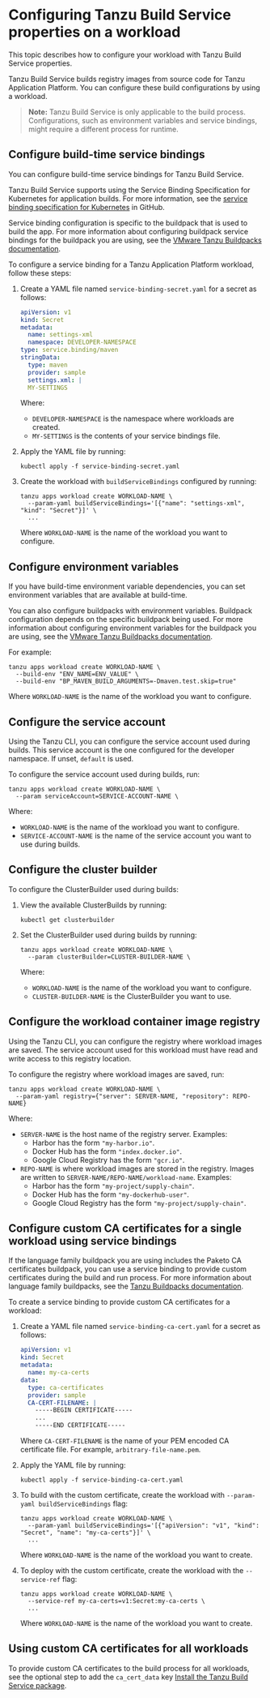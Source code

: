 # Configuring Tanzu Build Service properties on a workload

This topic describes how to configure your workload with Tanzu Build Service properties.

Tanzu Build Service builds registry images from source code for Tanzu Application Platform.
You can configure these build configurations by using a workload.

>**Note:** Tanzu Build Service is only applicable to the build process.
>Configurations, such as environment variables and service bindings, might require
>a different process for runtime.

## <a id="service-bindings"></a> Configure build-time service bindings

You can configure build-time service bindings for Tanzu Build Service.

Tanzu Build Service supports using the Service Binding Specification for Kubernetes for application builds.
For more information, see the [service binding specification for Kubernetes](https://github.com/k8s-service-bindings/spec)
in GitHub.

Service binding configuration is specific to the buildpack that is used to build the app.
For more information about configuring buildpack service bindings for the buildpack you are using,
see the [VMware Tanzu Buildpacks documentation](https://docs.vmware.com/en/VMware-Tanzu-Buildpacks/services/tanzu-buildpacks/GUID-index.html).

To configure a service binding for a Tanzu Application Platform workload, follow these steps:

1. Create a YAML file named `service-binding-secret.yaml` for a secret as follows:

    ```yaml
    apiVersion: v1
    kind: Secret
    metadata:
      name: settings-xml
      namespace: DEVELOPER-NAMESPACE
    type: service.binding/maven
    stringData:
      type: maven
      provider: sample
      settings.xml: |
      MY-SETTINGS
    ```

    Where:
    - `DEVELOPER-NAMESPACE` is the namespace where workloads are created.
    - `MY-SETTINGS` is the contents of your service bindings file.

1. Apply the YAML file by running:

    ```console
    kubectl apply -f service-binding-secret.yaml
    ```

1. Create the workload with `buildServiceBindings` configured by running:

    ```console
    tanzu apps workload create WORKLOAD-NAME \
      --param-yaml buildServiceBindings='[{"name": "settings-xml", "kind": "Secret"}]' \
      ...
    ```

    Where `WORKLOAD-NAME` is the name of the workload you want to configure.

## <a id="env-vars"></a> Configure environment variables

If you have build-time environment variable dependencies, you can set environment variables
that are available at build-time.

You can also configure buildpacks with environment variables.
Buildpack configuration depends on the specific buildpack being used.
For more information about configuring environment variables for the buildpack you are using,
see the [VMware Tanzu Buildpacks documentation](https://docs.vmware.com/en/VMware-Tanzu-Buildpacks/services/tanzu-buildpacks/GUID-index.html).

For example:

```console
tanzu apps workload create WORKLOAD-NAME \
  --build-env "ENV_NAME=ENV_VALUE" \
  --build-env "BP_MAVEN_BUILD_ARGUMENTS=-Dmaven.test.skip=true"
```

Where `WORKLOAD-NAME` is the name of the workload you want to configure.

## <a id="service-account"></a> Configure the service account

Using the Tanzu CLI, you can configure the service account used during builds.
This service account is the one configured for the developer namespace.
If unset, `default` is used.

To configure the service account used during builds, run:

```console
tanzu apps workload create WORKLOAD-NAME \
  --param serviceAccount=SERVICE-ACCOUNT-NAME \
```

Where:

- `WORKLOAD-NAME` is the name of the workload you want to configure.
- `SERVICE-ACCOUNT-NAME` is the name of the service account you want to use during builds.

## <a id="cluster-builder"></a> Configure the cluster builder

To configure the ClusterBuilder used during builds:

1. View the available ClusterBuilds by running:

    ```console
    kubectl get clusterbuilder
    ```

1. Set the ClusterBuilder used during builds by running:

    ```console
    tanzu apps workload create WORKLOAD-NAME \
      --param clusterBuilder=CLUSTER-BUILDER-NAME \
    ```

    Where:

    - `WORKLOAD-NAME` is the name of the workload you want to configure.
    - `CLUSTER-BUILDER-NAME` is the ClusterBuilder you want to use.

## <a id="registry"></a> Configure the workload container image registry

Using the Tanzu CLI, you can configure the registry where workload images are saved.
The service account used for this workload must have read and write access to this registry location.

To configure the registry where workload images are saved, run:

```console
tanzu apps workload create WORKLOAD-NAME \
  --param-yaml registry={"server": SERVER-NAME, "repository": REPO-NAME}
```

Where:

- `SERVER-NAME` is the host name of the registry server. Examples:
  - Harbor has the form `"my-harbor.io"`.
  - Docker Hub has the form `"index.docker.io"`.
  - Google Cloud Registry has the form `"gcr.io"`.
- `REPO-NAME` is where workload images are stored in the registry.
Images are written to `SERVER-NAME/REPO-NAME/workload-name`. Examples:
  - Harbor has the form `"my-project/supply-chain"`.
  - Docker Hub has the form `"my-dockerhub-user"`.
  - Google Cloud Registry has the form `"my-project/supply-chain"`.

## <a id='custom-cert-single-workload'></a> Configure custom CA certificates for a single workload using service bindings

If the language family buildpack you are using includes the Paketo CA certificates buildpack,
you can use a service binding to provide custom certificates during the build and run process.
For more information about language family buildpacks, see the
[Tanzu Buildpacks documentation](https://docs.vmware.com/en/VMware-Tanzu-Buildpacks/services/tanzu-buildpacks/GUID-index.html).

To create a service binding to provide custom CA certificates for a workload:

1. Create a YAML file named `service-binding-ca-cert.yaml` for a secret as follows:

    ```yaml
    apiVersion: v1
    kind: Secret
    metadata:
      name: my-ca-certs
    data:
      type: ca-certificates
      provider: sample
      CA-CERT-FILENAME: |
        -----BEGIN CERTIFICATE-----
        ...
        -----END CERTIFICATE-----
    ```

    Where `CA-CERT-FILENAME` is the name of your PEM encoded CA certificate file. For example, `arbitrary-file-name.pem`.

1. Apply the YAML file by running:

    ```console
    kubectl apply -f service-binding-ca-cert.yaml
    ```

1. To build with the custom certificate, create the workload with `--param-yaml buildServiceBindings` flag:

    ```console
    tanzu apps workload create WORKLOAD-NAME \
      --param-yaml buildServiceBindings='[{"apiVersion": "v1", "kind": "Secret", "name": "my-ca-certs"}]' \
      ...
    ```

    Where `WORKLOAD-NAME` is the name of the workload you want to create.

1. To deploy with the custom certificate, create the workload with the `--service-ref` flag:

    ```console
    tanzu apps workload create WORKLOAD-NAME \
      --service-ref my-ca-certs=v1:Secret:my-ca-certs \
      ...
    ```

    Where `WORKLOAD-NAME` is the name of the workload you want to create.

## <a id="custom-certs-all-workloads"></a> Using custom CA certificates for all workloads

To provide custom CA certificates to the build process for all workloads, see the
optional step to add the `ca_cert_data` key [Install the Tanzu Build Service package](install-tbs.md#tbs-tcli-install).

